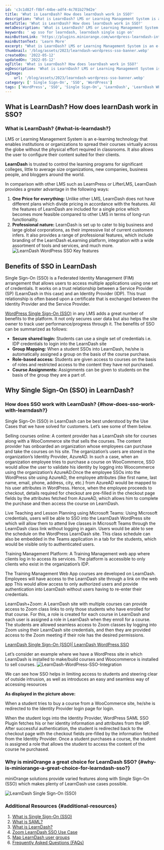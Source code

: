 ```yaml
---
id: 'c3c1d82f-f8bf-44be-adf4-4c701b279d2e'
title: 'What is LearnDash? How does learnDash work in SSO?'
description: "What is LearnDash? LMS or Learning Management System is an e-learning technology that enables institutions or organizations to spread their courses virtually across the globe without the physical effort required in classrooms. It also allows the user to configure their content suited for their clients."
metaTitle: 'What is LearnDash? How does learnDash work in SSO?'
metaDescription: 'What is LearnDash? LMS or Learning Management System is an e-learning technology that enables institutions or organizations to spread their courses virtually across the globe without the physical effort required in classrooms. It also allows the user to configure their content suited for their clients.'
keywords: ' wp sso for learndash, learndash single sign on'
mainButtonLink: 'https://plugins.miniorange.com/wordpress-learndash-integrator'
mainButtonText: 'Learn More'
excerpt: "What is LearnDash? LMS or Learning Management System is an e-learning technology that enables institutions or organizations to spread their courses virtually across the globe without the physical effort required in classrooms. It also allows the user to configure their content suited for their clients."
thumbnail: '/blog/assets/2023/learndash-wordpress-sso-banner.webp'
createdOn: '2022-05-12'
updatedOn: '2022-05-12'
ogTitle: 'What is LearnDash? How does learnDash work in SSO?'
ogDescription: 'What is LearnDash? LMS or Learning Management System is an e-learning technology that enables institutions or organizations to spread their courses virtually across the globe without the physical effort required in classrooms. It also allows the user to configure their content suited for their clients.'
ogImage:
    url: '/blog/assets/2023/learndash-wordpress-sso-banner.webp'
category: [' Single Sign-On', 'SSO', 'WordPress']
tags: ['WordPress', 'SSO', 'Single Sign-On', 'LearnDash', 'LearnDash WP SSO', 'LMS']
---
```


## What is LearnDash? How does learnDash work in SSO?

### What is LearnDash? {#what-is-learndash?}
LMS or Learning Management System is an e-learning technology that enables institutions or organizations to spread their courses virtually across the globe without the physical effort required in classrooms. It also allows the user to configure their content suited for their clients.

**LearnDash** is trusted to control the learning programs for significant colleges, little to average size organizations, new companies, business people, and bloggers around the world.

In comparison with other LMS such as LearnPress or LifterLMS, LearnDash provides a greater advantage in the following ways:

1. **One Price for everything:** Unlike other LMS, LearnDash does not have different plans which divide pricing in accordance with the features. All the features of LearnDash are included for a single price which becomes more feasible compared to other LMS in terms of long-run functionality.
2. **Professional nature:** LearnDash is set up to cater to big business and large global corporations, as their impressive list of current customers infers. It also provides a range of professional features, which include branding of the LearnDash eLearning platform, integration with a wide assortment of tools and services, and much more.
![LearnDash WordPress SSO Key features](/blog/assets/2023/learndash-sso-usecase.webp)

## Benefits of SSO in LearnDash 
Single Sign-On (SSO) is a Federated Identity Management (FIM) arrangement that allows users to access multiple applications using one set of credentials. It works on a trust relationship between a Service Provider (SP) (LearnDash in this case) and an Identity Provider (IDP). This trust relationship is often based upon a certificate that is exchanged between the Identity Provider and the Service Provider.

[WordPress Single Sign-On (SSO)](https://plugins.miniorange.com/wordpress-single-sign-on-sso) in any LMS adds a great number of benefits to the platform. It not only secures user data but also helps the site owner to track user performance/progress through it. The benefits of SSO can be summarized as follows:

- **Secure shared login:** Students can use a single set of credentials i.e. IDP credentials to login into the LearnDash site
- **Group Mapping:** When a student SSOs into LearnDash, he/she is automatically assigned a group on the basis of the course purchase.
- **Role-based access:** Students are given access to courses on the basis of roles and restricted access to the content they have not purchased.
- **Course Assignments:** Assignments can be given to students on the basis of the group they are a part of.

## Why Single Sign-On (SSO) in LearnDash?

### How does SSO work with LearnDash? {#how-does-sso-work-with-learndash?}
Single Sign-On (SSO) in  LearnDash can be best understood by the Use Cases that we have solved for customers. Let’s see some of them below.

Selling courses online: A content provider has a LearnDash site for courses along with a WooCommerce site that sells the courses. The content provider has onboarded an organization whose employees can purchase and take the courses on his site. The organization’s users are stored in the organization’s Identity Provider, AzureAD. In such a case, when an organization employee tries to purchase a course on WooCommerce, SSO would allow the user to validate his identity by logging into Woocommerce using the organization’s AzureAD.Once the employee SSOs into the WordPress site using AzureAD, the employee attributes (like first name, last name, email, phone, address, city, etc.) from AzureAD would be mapped to his user attributes in WordPress. Hence, when the employee proceeds to checkout, details required for checkout are pre-filled in the checkout page fields by the attributes fetched from AzureAD, which allows him to complete the purchase and then access the course on LearnDash.

Live Teaching and Lesson Planning using Microsoft Teams: Using Microsoft credentials, users will be able to SSO into the LearnDash WordPress site which will allow them to attend live classes in Microsoft Teams through the LearnDash class link without logging in again. Users would be able to see the schedule on the WordPress LearnDash site. This class schedule can also be embedded in the Teams application in a tab for the students, which would be visible only to authenticated users.

Training Management Platform: A Training Management web app where clients log in to access its services. The platform is accessible to only clients who exist in the organization’s IDP. 

The Training Management Web App courses are developed on LearnDash. Employees will have access to the LearnDash site through a link on the web app  This would allow access to only authorized users and provide authentication into LearnDash without users having to re-enter their credentials.

LearnDash+Zoom: A LearnDash site with multiple courses can provide access to Zoom class links to only those students who have enrolled for that course. For this, a role is created for each course in LearnDash and each user is assigned a role in LearnDash when they enroll for a course. The students are allowed seamless access to Zoom classes by logging into Zoom using their LearnDash site credentials, and then they are provided access to the Zoom meeting if their role has the desired permissions.

[LearnDash Single Sign-On (SSO)| LearnDash WordPress SSO](https://plugins.miniorange.com/learndash-wordpress-single-sign-on-sso)

Let’s consider an example where we have a WordPress site in which LearnDash is installed to make/build courses and Woocommerce is installed to sell courses.
![LearnDash-WordPress-SSO-Integration](/blog/assets/2023/learndash-sso-key-features.webp)

We can see how SSO helps in limiting access to students and steering clear of outside intrusion, as well as introduces an easy and seamless way of accessing resources

**As displayed in the picture above:**

When a student tries to buy a course from a WooCommerce site, he/she is redirected to the Identity Provider login page for login.

When the student logs into the Identity Provider, WordPress SAML SSO Plugin fetches his or her identity information and attributes from the IdP. After successful authentication, the student is redirected back to the checkout page with the checkout fields pre-filled by the information fetched from the Identity Provider. Once a student purchases a course, the student is assigned a role that allows the student to access the content of the course he purchased. 

### Why is miniOrange a great choice for LearnDash SSO? {#why-is-miniorange-a-great-choice-for-learndash-sso?}
miniOrange solutions provide varied features along with Single Sign-On (SSO) which makes plenty of LearnDash use cases possible.

![LearnDash Single Sign-On (SSO)](/blog/assets/2023/learndash-sso-features-set.webp)

### Additional Resources  {#additional-resources}
1. [What is Single Sign-On (SSO)](https://www.miniorange.com/single-sign-on-sso)
2. [What is SAML?](https://www.miniorange.com/what-is-saml)
3. [What is LearnDash?](https://www.learndash.com/)
4. [Zoom LearnDash SSO Use Case](https://plugins.miniorange.com/learndash-zoom-sso-integration)
5. [Map LearnDash user groups](https://plugins.miniorange.com/wordpress-learndash-integrator)
6. [Frequently Asked Questions (FAQs)](https://faq.miniorange.com/kb/saml-single-sign-on/)